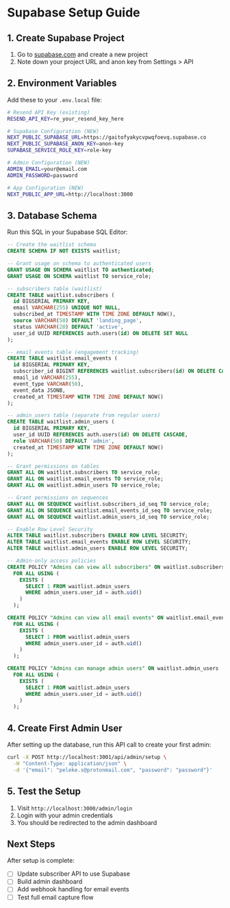 # Supabase Setup Guide

## 1. Create Supabase Project

1. Go to [supabase.com](https://supabase.com) and create a new project
2. Note down your project URL and anon key from Settings > API

## 2. Environment Variables

Add these to your `.env.local` file:

```bash
# Resend API Key (existing)
RESEND_API_KEY=re_your_resend_key_here

# Supabase Configuration (NEW)
NEXT_PUBLIC_SUPABASE_URL=https://gaitofyakycvpwqfoevq.supabase.co
NEXT_PUBLIC_SUPABASE_ANON_KEY=anon-key
SUPABASE_SERVICE_ROLE_KEY=role-key

# Admin Configuration (NEW)
ADMIN_EMAIL=your@email.com
ADMIN_PASSWORD=password

# App Configuration (NEW)
NEXT_PUBLIC_APP_URL=http://localhost:3000
```

## 3. Database Schema

Run this SQL in your Supabase SQL Editor:

```sql
-- Create the waitlist schema
CREATE SCHEMA IF NOT EXISTS waitlist;

-- Grant usage on schema to authenticated users
GRANT USAGE ON SCHEMA waitlist TO authenticated;
GRANT USAGE ON SCHEMA waitlist TO service_role;

-- subscribers table (waitlist)
CREATE TABLE waitlist.subscribers (
  id BIGSERIAL PRIMARY KEY,
  email VARCHAR(255) UNIQUE NOT NULL,
  subscribed_at TIMESTAMP WITH TIME ZONE DEFAULT NOW(),
  source VARCHAR(50) DEFAULT 'landing_page',
  status VARCHAR(20) DEFAULT 'active',
  user_id UUID REFERENCES auth.users(id) ON DELETE SET NULL
);

-- email_events table (engagement tracking)
CREATE TABLE waitlist.email_events (
  id BIGSERIAL PRIMARY KEY,
  subscriber_id BIGINT REFERENCES waitlist.subscribers(id) ON DELETE CASCADE,
  email_id VARCHAR(255),
  event_type VARCHAR(50),
  event_data JSONB,
  created_at TIMESTAMP WITH TIME ZONE DEFAULT NOW()
);

-- admin_users table (separate from regular users)
CREATE TABLE waitlist.admin_users (
  id BIGSERIAL PRIMARY KEY,
  user_id UUID REFERENCES auth.users(id) ON DELETE CASCADE,
  role VARCHAR(50) DEFAULT 'admin',
  created_at TIMESTAMP WITH TIME ZONE DEFAULT NOW()
);

-- Grant permissions on tables
GRANT ALL ON waitlist.subscribers TO service_role;
GRANT ALL ON waitlist.email_events TO service_role;
GRANT ALL ON waitlist.admin_users TO service_role;

-- Grant permissions on sequences
GRANT ALL ON SEQUENCE waitlist.subscribers_id_seq TO service_role;
GRANT ALL ON SEQUENCE waitlist.email_events_id_seq TO service_role;
GRANT ALL ON SEQUENCE waitlist.admin_users_id_seq TO service_role;

-- Enable Row Level Security
ALTER TABLE waitlist.subscribers ENABLE ROW LEVEL SECURITY;
ALTER TABLE waitlist.email_events ENABLE ROW LEVEL SECURITY;
ALTER TABLE waitlist.admin_users ENABLE ROW LEVEL SECURITY;

-- Admin-only access policies
CREATE POLICY "Admins can view all subscribers" ON waitlist.subscribers
  FOR ALL USING (
    EXISTS (
      SELECT 1 FROM waitlist.admin_users 
      WHERE admin_users.user_id = auth.uid()
    )
  );

CREATE POLICY "Admins can view all email events" ON waitlist.email_events
  FOR ALL USING (
    EXISTS (
      SELECT 1 FROM waitlist.admin_users 
      WHERE admin_users.user_id = auth.uid()
    )
  );

CREATE POLICY "Admins can manage admin users" ON waitlist.admin_users
  FOR ALL USING (
    EXISTS (
      SELECT 1 FROM waitlist.admin_users 
      WHERE admin_users.user_id = auth.uid()
    )
  );
```

## 4. Create First Admin User

After setting up the database, run this API call to create your first admin:

```bash
curl -X POST http://localhost:3001/api/admin/setup \
  -H "Content-Type: application/json" \
  -d '{"email": "peleke.s@protonmail.com", "password": "password"}'
```

## 5. Test the Setup

1. Visit `http://localhost:3000/admin/login`
2. Login with your admin credentials
3. You should be redirected to the admin dashboard

## Next Steps

After setup is complete:
- [ ] Update subscriber API to use Supabase
- [ ] Build admin dashboard
- [ ] Add webhook handling for email events
- [ ] Test full email capture flow 